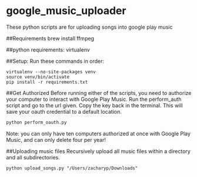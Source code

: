 # google_music_uploader
These python scripts are for uploading songs into google play music

##Requirements
brew install ffmpeg

##python requirements:
virtualenv

##Setup:
Run these commands in order:
```
virtualenv --no-site-packages venv
source venv/bin/activate
pip install -r requirements.txt
```

##Get Authorized
Before running either of the scripts, you need to authorize your computer to interact with Google Play Music.  Run the perform_auth script and go to the url given.  Copy the key back in the terminal.  This will save your oauth credential to a default location.
```python
python perform_oauth.py
```
Note: you can only have ten computers authorized at once with Google Play Music, and can only delete four per year!

##Uploading music files
Recursively upload all music files within a directory and all subdirectories.
```
python upload_songs.py "/Users/zacharyp/Downloads"
```

